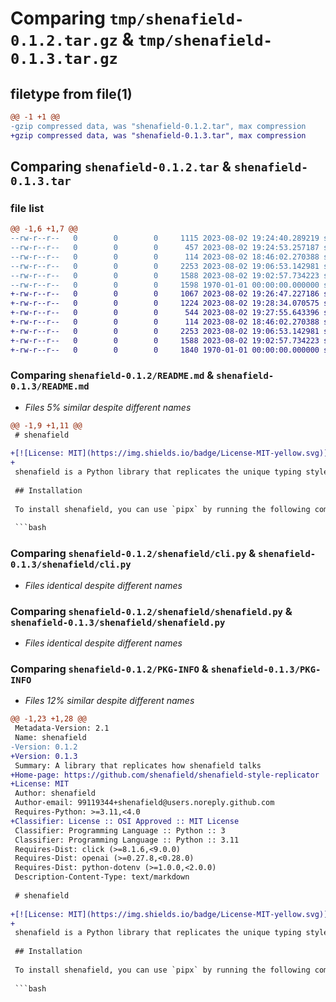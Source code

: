 # Comparing `tmp/shenafield-0.1.2.tar.gz` & `tmp/shenafield-0.1.3.tar.gz`

## filetype from file(1)

```diff
@@ -1 +1 @@
-gzip compressed data, was "shenafield-0.1.2.tar", max compression
+gzip compressed data, was "shenafield-0.1.3.tar", max compression
```

## Comparing `shenafield-0.1.2.tar` & `shenafield-0.1.3.tar`

### file list

```diff
@@ -1,6 +1,7 @@
--rw-r--r--   0        0        0     1115 2023-08-02 19:24:40.289219 shenafield-0.1.2/README.md
--rw-r--r--   0        0        0      457 2023-08-02 19:24:53.257187 shenafield-0.1.2/pyproject.toml
--rw-r--r--   0        0        0      114 2023-08-02 18:46:02.270388 shenafield-0.1.2/shenafield/__init__.py
--rw-r--r--   0        0        0     2253 2023-08-02 19:06:53.142981 shenafield-0.1.2/shenafield/cli.py
--rw-r--r--   0        0        0     1588 2023-08-02 19:02:57.734223 shenafield-0.1.2/shenafield/shenafield.py
--rw-r--r--   0        0        0     1598 1970-01-01 00:00:00.000000 shenafield-0.1.2/PKG-INFO
+-rw-r--r--   0        0        0     1067 2023-08-02 19:26:47.227186 shenafield-0.1.3/LICENSE
+-rw-r--r--   0        0        0     1224 2023-08-02 19:28:34.070575 shenafield-0.1.3/README.md
+-rw-r--r--   0        0        0      544 2023-08-02 19:27:55.643396 shenafield-0.1.3/pyproject.toml
+-rw-r--r--   0        0        0      114 2023-08-02 18:46:02.270388 shenafield-0.1.3/shenafield/__init__.py
+-rw-r--r--   0        0        0     2253 2023-08-02 19:06:53.142981 shenafield-0.1.3/shenafield/cli.py
+-rw-r--r--   0        0        0     1588 2023-08-02 19:02:57.734223 shenafield-0.1.3/shenafield/shenafield.py
+-rw-r--r--   0        0        0     1840 1970-01-01 00:00:00.000000 shenafield-0.1.3/PKG-INFO
```

### Comparing `shenafield-0.1.2/README.md` & `shenafield-0.1.3/README.md`

 * *Files 5% similar despite different names*

```diff
@@ -1,9 +1,11 @@
 # shenafield
 
+[![License: MIT](https://img.shields.io/badge/License-MIT-yellow.svg)](https://opensource.org/licenses/MIT)
+
 shenafield is a Python library that replicates the unique typing style of shenafield. This library allows users to transform their text into the distinctive style in which shenafield talks.
 
 ## Installation
 
 To install shenafield, you can use `pipx` by running the following command:
 
 ```bash
```

### Comparing `shenafield-0.1.2/shenafield/cli.py` & `shenafield-0.1.3/shenafield/cli.py`

 * *Files identical despite different names*

### Comparing `shenafield-0.1.2/shenafield/shenafield.py` & `shenafield-0.1.3/shenafield/shenafield.py`

 * *Files identical despite different names*

### Comparing `shenafield-0.1.2/PKG-INFO` & `shenafield-0.1.3/PKG-INFO`

 * *Files 12% similar despite different names*

```diff
@@ -1,23 +1,28 @@
 Metadata-Version: 2.1
 Name: shenafield
-Version: 0.1.2
+Version: 0.1.3
 Summary: A library that replicates how shenafield talks
+Home-page: https://github.com/shenafield/shenafield-style-replicator
+License: MIT
 Author: shenafield
 Author-email: 99119344+shenafield@users.noreply.github.com
 Requires-Python: >=3.11,<4.0
+Classifier: License :: OSI Approved :: MIT License
 Classifier: Programming Language :: Python :: 3
 Classifier: Programming Language :: Python :: 3.11
 Requires-Dist: click (>=8.1.6,<9.0.0)
 Requires-Dist: openai (>=0.27.8,<0.28.0)
 Requires-Dist: python-dotenv (>=1.0.0,<2.0.0)
 Description-Content-Type: text/markdown
 
 # shenafield
 
+[![License: MIT](https://img.shields.io/badge/License-MIT-yellow.svg)](https://opensource.org/licenses/MIT)
+
 shenafield is a Python library that replicates the unique typing style of shenafield. This library allows users to transform their text into the distinctive style in which shenafield talks.
 
 ## Installation
 
 To install shenafield, you can use `pipx` by running the following command:
 
 ```bash
```

